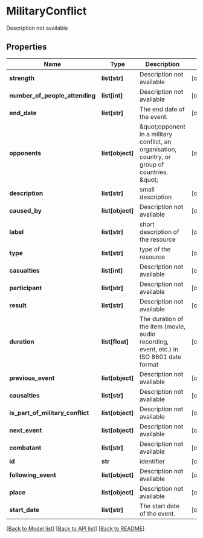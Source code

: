 # MilitaryConflict

Description not available
## Properties
Name | Type | Description | Notes
------------ | ------------- | ------------- | -------------
**strength** | **list[str]** | Description not available | [optional] 
**number_of_people_attending** | **list[int]** | Description not available | [optional] 
**end_date** | **list[str]** | The end date of the event. | [optional] 
**opponents** | **list[object]** | \&quot;opponent in a military conflict, an organisation, country, or group of countries. \&quot; | [optional] 
**description** | **list[str]** | small description | [optional] 
**caused_by** | **list[object]** | Description not available | [optional] 
**label** | **list[str]** | short description of the resource | [optional] 
**type** | **list[str]** | type of the resource | [optional] 
**casualties** | **list[int]** | Description not available | [optional] 
**participant** | **list[str]** | Description not available | [optional] 
**result** | **list[str]** | Description not available | [optional] 
**duration** | **list[float]** | The duration of the item (movie, audio recording, event, etc.) in ISO 8601 date format | [optional] 
**previous_event** | **list[object]** | Description not available | [optional] 
**causalties** | **list[str]** | Description not available | [optional] 
**is_part_of_military_conflict** | **list[object]** | Description not available | [optional] 
**next_event** | **list[object]** | Description not available | [optional] 
**combatant** | **list[str]** | Description not available | [optional] 
**id** | **str** | identifier | [optional] 
**following_event** | **list[object]** | Description not available | [optional] 
**place** | **list[object]** | Description not available | [optional] 
**start_date** | **list[str]** | The start date of the event. | [optional] 

[[Back to Model list]](../README.md#documentation-for-models) [[Back to API list]](../README.md#documentation-for-api-endpoints) [[Back to README]](../README.md)


